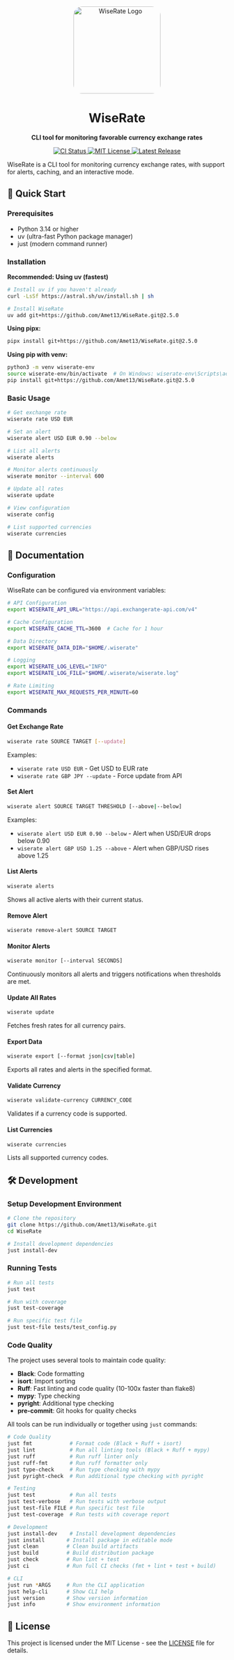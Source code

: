 <div align="center">
  <img src="logo.png" alt="WiseRate Logo" width="200" style="border-radius: 20px;">
  <h1>WiseRate</h1>
  <p><strong>CLI tool for monitoring favorable currency exchange rates</strong></p>
  <p>
    <a href="https://github.com/Amet13/WiseRate/actions/workflows/ci.yml">
      <img src="https://github.com/Amet13/WiseRate/actions/workflows/ci.yml/badge.svg" alt="CI Status">
    </a>
    <a href="https://github.com/Amet13/WiseRate/blob/main/LICENSE">
      <img src="https://img.shields.io/badge/License-MIT-green" alt="MIT License">
    </a>
    <a href="https://github.com/Amet13/WiseRate/releases">
      <img src="https://img.shields.io/github/v/release/Amet13/WiseRate?label=version" alt="Latest Release">
    </a>
  </p>
</div>

WiseRate is a CLI tool for monitoring currency exchange rates, with support for alerts, caching, and an interactive mode.

## 🚀 Quick Start

### Prerequisites

- Python 3.14 or higher
- uv (ultra-fast Python package manager)
- just (modern command runner)

### Installation

**Recommended: Using uv (fastest)**

```bash
# Install uv if you haven't already
curl -LsSf https://astral.sh/uv/install.sh | sh

# Install WiseRate
uv add git+https://github.com/Amet13/WiseRate.git@2.5.0
```

**Using pipx:**

```bash
pipx install git+https://github.com/Amet13/WiseRate.git@2.5.0
```

**Using pip with venv:**

```bash
python3 -m venv wiserate-env
source wiserate-env/bin/activate  # On Windows: wiserate-env\Scripts\activate
pip install git+https://github.com/Amet13/WiseRate.git@2.5.0
```

### Basic Usage

```bash
# Get exchange rate
wiserate rate USD EUR

# Set an alert
wiserate alert USD EUR 0.90 --below

# List all alerts
wiserate alerts

# Monitor alerts continuously
wiserate monitor --interval 600

# Update all rates
wiserate update

# View configuration
wiserate config

# List supported currencies
wiserate currencies
```

## 📖 Documentation

### Configuration

WiseRate can be configured via environment variables:

```bash
# API Configuration
export WISERATE_API_URL="https://api.exchangerate-api.com/v4"

# Cache Configuration
export WISERATE_CACHE_TTL=3600  # Cache for 1 hour

# Data Directory
export WISERATE_DATA_DIR="$HOME/.wiserate"

# Logging
export WISERATE_LOG_LEVEL="INFO"
export WISERATE_LOG_FILE="$HOME/.wiserate/wiserate.log"

# Rate Limiting
export WISERATE_MAX_REQUESTS_PER_MINUTE=60
```

### Commands

#### Get Exchange Rate

```bash
wiserate rate SOURCE TARGET [--update]
```

Examples:

- `wiserate rate USD EUR` - Get USD to EUR rate
- `wiserate rate GBP JPY --update` - Force update from API

#### Set Alert

```bash
wiserate alert SOURCE TARGET THRESHOLD [--above|--below]
```

Examples:

- `wiserate alert USD EUR 0.90 --below` - Alert when USD/EUR drops below 0.90
- `wiserate alert GBP USD 1.25 --above` - Alert when GBP/USD rises above 1.25

#### List Alerts

```bash
wiserate alerts
```

Shows all active alerts with their current status.

#### Remove Alert

```bash
wiserate remove-alert SOURCE TARGET
```

#### Monitor Alerts

```bash
wiserate monitor [--interval SECONDS]
```

Continuously monitors all alerts and triggers notifications when thresholds are met.

#### Update All Rates

```bash
wiserate update
```

Fetches fresh rates for all currency pairs.

#### Export Data

```bash
wiserate export [--format json|csv|table]
```

Exports all rates and alerts in the specified format.

#### Validate Currency

```bash
wiserate validate-currency CURRENCY_CODE
```

Validates if a currency code is supported.

#### List Currencies

```bash
wiserate currencies
```

Lists all supported currency codes.

## 🛠️ Development

### Setup Development Environment

```bash
# Clone the repository
git clone https://github.com/Amet13/WiseRate.git
cd WiseRate

# Install development dependencies
just install-dev
```

### Running Tests

```bash
# Run all tests
just test

# Run with coverage
just test-coverage

# Run specific test file
just test-file tests/test_config.py
```

### Code Quality

The project uses several tools to maintain code quality:

- **Black**: Code formatting
- **isort**: Import sorting
- **Ruff**: Fast linting and code quality (10-100x faster than flake8)
- **mypy**: Type checking
- **pyright**: Additional type checking
- **pre-commit**: Git hooks for quality checks

All tools can be run individually or together using `just` commands:

```bash
# Code Quality
just fmt            # Format code (Black + Ruff + isort)
just lint           # Run all linting tools (Black + Ruff + mypy)
just ruff           # Run ruff linter only
just ruff-fmt       # Run ruff formatter only
just type-check     # Run type checking with mypy
just pyright-check  # Run additional type checking with pyright

# Testing
just test           # Run all tests
just test-verbose   # Run tests with verbose output
just test-file FILE # Run specific test file
just test-coverage  # Run tests with coverage report

# Development
just install-dev    # Install development dependencies
just install       # Install package in editable mode
just clean         # Clean build artifacts
just build         # Build distribution package
just check         # Run lint + test
just ci            # Run full CI checks (fmt + lint + test + build)

# CLI
just run *ARGS     # Run the CLI application
just help-cli      # Show CLI help
just version       # Show version information
just info          # Show environment information
```

## 📝 License

This project is licensed under the MIT License - see the [LICENSE](LICENSE) file for details.
